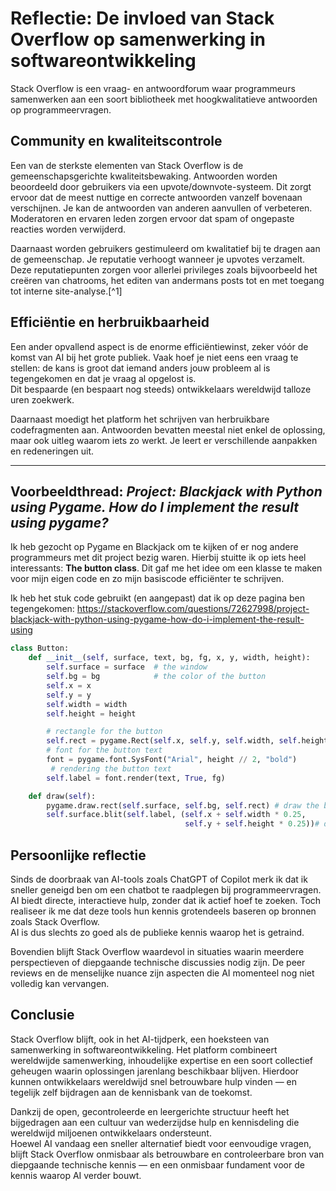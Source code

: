 # Reflectie: De invloed van Stack Overflow op samenwerking in softwareontwikkeling

Stack Overflow is een vraag- en antwoordforum waar programmeurs samenwerken aan een soort bibliotheek met hoogkwalitatieve antwoorden op programmeervragen.

## Community en kwaliteitscontrole

Een van de sterkste elementen van Stack Overflow is de gemeenschapsgerichte kwaliteitsbewaking. Antwoorden worden beoordeeld door gebruikers via een upvote/downvote-systeem. Dit zorgt ervoor dat de meest nuttige en correcte antwoorden vanzelf bovenaan verschijnen. Je kan de antwoorden van anderen aanvullen of verbeteren.  
Moderatoren en ervaren leden zorgen ervoor dat spam of ongepaste reacties worden verwijderd.

Daarnaast worden gebruikers gestimuleerd om kwalitatief bij te dragen aan de gemeenschap. Je reputatie verhoogt wanneer je upvotes verzamelt. Deze reputatiepunten zorgen voor allerlei privileges zoals bijvoorbeeld het creëren van chatrooms, het editen van andermans posts tot en met toegang tot interne site-analyse.[^1]

## Efficiëntie en herbruikbaarheid

Een ander opvallend aspect is de enorme efficiëntiewinst, zeker vóór de komst van AI bij het grote publiek. Vaak hoef je niet eens een vraag te stellen: de kans is groot dat iemand anders jouw probleem al is tegengekomen en dat je vraag al opgelost is.  
Dit bespaarde (en bespaart nog steeds) ontwikkelaars wereldwijd talloze uren zoekwerk.

Daarnaast moedigt het platform het schrijven van herbruikbare codefragmenten aan. Antwoorden bevatten meestal niet enkel de oplossing, maar ook uitleg waarom iets zo werkt. Je leert er verschillende aanpakken en redeneringen uit.

---

## Voorbeeldthread: *Project: Blackjack with Python using Pygame. How do I implement the result using pygame?*

Ik heb gezocht op Pygame en Blackjack om te kijken of er nog andere programmeurs met dit project bezig waren. Hierbij stuitte ik op iets heel interessants: **The button class**. Dit gaf me het idee om een klasse te maken voor mijn eigen code en zo mijn basiscode efficiënter te schrijven.

Ik heb het stuk code gebruikt (en aangepast) dat ik op deze pagina ben tegengekomen:
 https://stackoverflow.com/questions/72627998/project-blackjack-with-python-using-pygame-how-do-i-implement-the-result-using 


```python
class Button:
    def __init__(self, surface, text, bg, fg, x, y, width, height):
        self.surface = surface  # the window
        self.bg = bg            # the color of the button
        self.x = x
        self.y = y
        self.width = width
        self.height = height

        # rectangle for the button
        self.rect = pygame.Rect(self.x, self.y, self.width, self.height)  
        # font for the button text
        font = pygame.font.SysFont("Arial", height // 2, "bold")
         # rendering the button text          
        self.label = font.render(text, True, fg)                         

    def draw(self):
        pygame.draw.rect(self.surface, self.bg, self.rect) # draw the button
        self.surface.blit(self.label, (self.x + self.width * 0.25,
                                       self.y + self.height * 0.25))# draw the label
```


## Persoonlijke reflectie

Sinds de doorbraak van AI-tools zoals ChatGPT of Copilot merk ik dat ik sneller geneigd ben om een chatbot te raadplegen bij programmeervragen. AI biedt directe, interactieve hulp, zonder dat ik actief hoef te zoeken. Toch realiseer ik me dat deze tools hun kennis grotendeels baseren op bronnen zoals Stack Overflow.  
AI is dus slechts zo goed als de publieke kennis waarop het is getraind.

Bovendien blijft Stack Overflow waardevol in situaties waarin meerdere perspectieven of diepgaande technische discussies nodig zijn. De peer reviews en de menselijke nuance zijn aspecten die AI momenteel nog niet volledig kan vervangen.

## Conclusie

Stack Overflow blijft, ook in het AI-tijdperk, een hoeksteen van samenwerking in softwareontwikkeling. Het platform combineert wereldwijde samenwerking, inhoudelijke expertise en een soort collectief geheugen waarin oplossingen jarenlang beschikbaar blijven. Hierdoor kunnen ontwikkelaars wereldwijd snel betrouwbare hulp vinden — en tegelijk zelf bijdragen aan de kennisbank van de toekomst.

Dankzij de open, gecontroleerde en leergerichte structuur heeft het bijgedragen aan een cultuur van wederzijdse hulp en kennisdeling die wereldwijd miljoenen ontwikkelaars ondersteunt.  
Hoewel AI vandaag een sneller alternatief biedt voor eenvoudige vragen, blijft Stack Overflow onmisbaar als betrouwbare en controleerbare bron van diepgaande technische kennis — en een onmisbaar fundament voor de kennis waarop AI verder bouwt.


